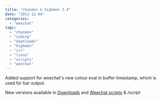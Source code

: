 ```yaml
---
title: "chanmon & highmon 2.4"
date: "2013-12-04"
categories: 
  - "weechat"
tags: 
  - "chanmon"
  - "coding"
  - "downloads"
  - "highmon"
  - "irc"
  - "linux"
  - "scripts"
  - "weechat"
---
```


Added support for weechat's new colour eval in buffer timestamp, which is used for bar output.

New versions available in [Downloads](/downloads/) and [Weechat scripts](http://www.weechat.org/scripts/) & /script
